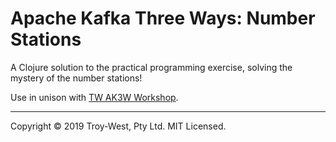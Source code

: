 # Apache Kafka Three Ways: Number Stations

A Clojure solution to the practical programming exercise, solving the mystery of the number stations!

Use in unison with [TW AK3W Workshop](https://github.com/troy-west/apache-kafka-three-ways).

----

Copyright © 2019 Troy-West, Pty Ltd. MIT Licensed.